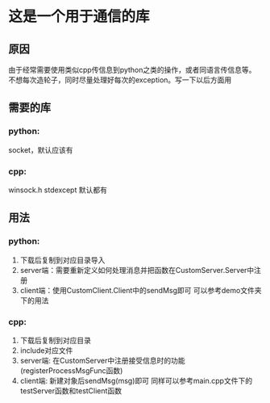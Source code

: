 # 这是一个用于通信的库
## 原因
由于经常需要使用类似cpp传信息到python之类的操作，或者同语言传信息等。不想每次造轮子，同时尽量处理好每次的exception。写一下以后方面用

## 需要的库 
### python:
socket，默认应该有

### cpp:
winsock.h
stdexcept
默认都有

## 用法
### python:
1. 下载后复制到对应目录导入
2. server端：需要重新定义如何处理消息并把函数在CustomServer.Server中注册
3. client端：使用CustomClient.Client中的sendMsg即可
可以参考demo文件夹下的用法
### cpp:
1. 下载后复制到对应目录
2. include对应文件
3. server端: 在CustomServer中注册接受信息时的功能(registerProcessMsgFunc函数)
4. client端: 新建对象后sendMsg(msg)即可
同样可以参考main.cpp文件下的testServer函数和testClient函数